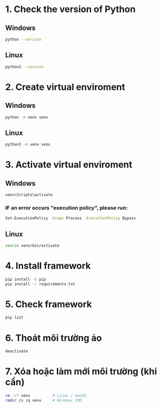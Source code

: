 # 1. Check the version of Python
## Windows
```bash
python --version
```

## Linux
```bash
python3 --version
```

# 2. Create virtual enviroment
## Windows
```bash
python -m venv venv
```

## Linux
```bash
python3 -m venv venv
```

# 3. Activate virtual enviroment
## Windows
```bash
venv\Scripts\activate
```

### IF an error occurs "execution policy", please run:
```bash
Set-ExecutionPolicy -Scope Process -ExecutionPolicy Bypass
```

## Linux
```bash
source venv/bin/activate
```

# 4. Install framework
```bash
pip install -U pip
pip install -r requirements.txt
```

# 5. Check framework
```bash
pip list
```

# 6. Thoát môi trường ảo
```bash
deactivate
```

# 7. Xóa hoặc làm mới môi trường (khi cần)
```bash
rm -rf venv          # Linux / macOS
rmdir /s /q venv     # Windows CMD
```
